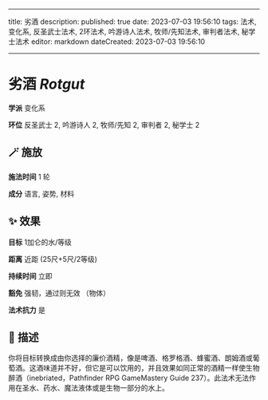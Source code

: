 
---
title: 劣酒
description: 
published: true
date: 2023-07-03 19:56:10
tags: 法术, 变化系, 反圣武士法术, 2环法术, 吟游诗人法术, 牧师/先知法术, 审判者法术, 秘学士法术
editor: markdown
dateCreated: 2023-07-03 19:56:10

---

# **劣酒** *Rotgut*

**学派** 变化系 

**环位** 反圣武士 2, 吟游诗人 2, 牧师/先知 2, 审判者 2, 秘学士 2

## 🪄 施放

**施法时间** 1 轮

**成分** 语言, 姿势, 材料

## ✨ 效果 

**目标** 1加仑的水/等级 

**距离** 近距 (25尺+5尺/2等级)  

**持续时间** 立即 

**豁免** 强韧，通过则无效 （物体）

**法术抗力** 是

## 📖 描述

你将目标转换成由你选择的廉价酒精，像是啤酒、格罗格酒、蜂蜜酒、朗姆酒或葡萄酒。这酒味道并不好，但它是可以饮用的，并且效果如同正常的酒精一样使生物醉酒（inebriated，Pathfinder RPG GameMastery Guide 237）。此法术无法作用在圣水、药水、魔法液体或是生物一部分的水上。
    